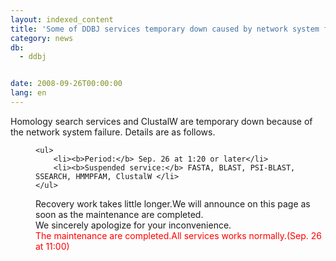 ```yaml
---
layout: indexed_content
title: 'Some of DDBJ services temporary down caused by network system failure.'
category: news
db:
  - ddbj


date: 2008-09-26T00:00:00
lang: en
---
```


<html>Homology search services and ClustalW are temporary down because of the network system failure. Details are as follows. <dd>

    <ul>
        <li><b>Period:</b> Sep. 26 at 1:20 or later</li>
        <li><b>Suspended service:</b> FASTA, BLAST, PSI-BLAST, SSEARCH, HMMPFAM, ClustalW </li>
    </ul>
<dd>Recovery work takes little longer.We will announce on this page as soon as the maintenance are completed.
<dd>We sincerely apologize for your inconvenience.
<dd>
    <font color="#ff0000">
<dd>The maintenance are completed.All services works normally.(Sep. 26 at 11:00)</dd>
</font>
</dd>
</dd>
</dd>
</dd>
</html>
